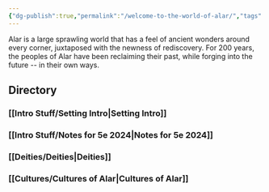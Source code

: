 ```yaml
---
{"dg-publish":true,"permalink":"/welcome-to-the-world-of-alar/","tags":["gardenEntry"]}
---
```


Alar is a large sprawling world that has a feel of ancient wonders around every corner, juxtaposed with the newness of rediscovery. For 200 years, the peoples of Alar have been reclaiming their past, while forging into the future -- in their own ways. 

## Directory

### [[Intro Stuff/Setting Intro\|Setting Intro]]

### [[Intro Stuff/Notes for 5e 2024\|Notes for 5e 2024]]

### [[Deities/Deities\|Deities]]

### [[Cultures/Cultures of Alar\|Cultures of Alar]]

